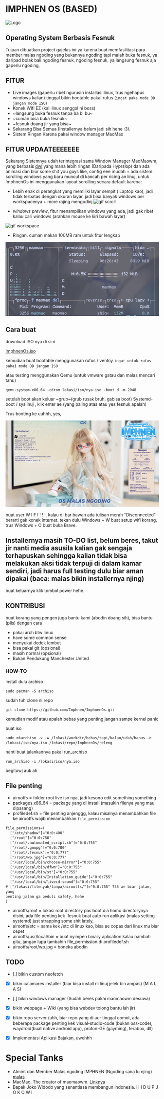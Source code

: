 # IMPHNEN OS (BASED)
![Logo](media/imphnen.png) 
## Operating System Berbasis Fesnuk

Tujuan dibuatkan project gajelas ini ya karena buat memfasilitasi para member malas ngoding yang bukannya ngoding tapi malah buka fesnuk, ya daripad bolak bali ngoding fesnuk, ngoding fesnuk, ya langsung fesnuk aja gaperlu ngoding, 

## FITUR
- Live images (gaperlu ribet ngurusin installasi linux, trus ngehapus windows kalian) tinggal bikin bootable pakai rufus (``ingat pake mode DD jangan mode ISO``)
- Konek Wifi EZ (kali linux senggol ni boss)
- ~langsung buka fesnuk tanpa ba bi bu~
- ~cuman bisa buka fesnuk~
- ~fesnuk doang jir yang bisa~
- Sekarang Bisa Semua (Installernya belum jadi sih hehe :3).
- Sistem Ringan Karena pakai window manager MaoMao




## FITUR UPDAATEEEEEEE
Sekarang Sistemnya udah terintegrasi sama Window Manager MaoMaowm, yang berbasis [dwl](https://codeberg.org/dwl/dwl) yang mana lebih ringan (Daripada Hyprslop) dan ada animasi dan blur some shit you guys like, config eee mudah + ada sistem scrolling windows yang baru muncul di kancah per ricing an linuj, untuk ImphnenOs ini menggunakan layout scrolling secara default karena: 

- Lebih enak di perangkat yang memiliki layar sempit ( Laptop kao), jadi tidak terbatas dengan ukuran layar, jadi bisa banyak windows per workspacenya + more rajing mengodinj
![gif scroll](media/doto.gif)

- *windows preview*, fitur menampilkan windows yang ada, jadi gak ribet kalau cari windows (arahkan mouse ke kiri bawah layar)

![gif workspace](media/preview.gif)

- Ringan. cuman makan 100MB ram untuk fitur lengkap

![maomao maomao](media/maomao.png)


## Cara buat
download ISO nya di sini

[ImphnenOs.iso](https://github.com/IMPHNEN/ImphnenOs/releases/download/Beta/ImphnenOs-2025.03.11-x86_64.iso) 

kemudian buat bootable menggunakan rufus / ventoy
``ingat untuk rufus pakai mode DD jangan ISO``
 
atau testing menggunakan Qemu (untuk vmware gatau dan malas mencari tahu)

```
qemu-system-x86_64 -cdrom lokasi/iso/nya.iso -boot d -m 2048
```


setelah boot akan keluar ~grub~(grub rusak bruh, gabisa boot) Systemd-boot / syslinuj , klik enter ae (yang paling atas atau yes fesnuk apalah)


Trus booting ke uuhhh, yes, 

![wollpeper](media/wallpaper_imphnenos.png)


buat user W I F I ! ! !. kalau di bar bawah ada tulisan merah "Disconnected" berarti gak konek internet. tekan dulu Windows + W buat setup wifi korang, trus Windows + O buat buka Brave.


## Installernya masih TO-DO list, belum beres, takut jir nanti media asusila kalian gak sengaja terhapuskan sehingga kalian tidak bisa melakukan aksi tidak terpuji di dalam kamar sendiri, jadi harus full testing dulu biar aman dipakai (baca: malas bikin installernya njing)

buat keluarnya klik tombol power hehe.

## KONTRIBUSI
buat korang yang pengen juga bantu kami (abodin doang sih), bisa bantu (plis)
dengan cara
- pakai arch btw linux 
- have some common sense
- menyukai dedek lembut
- bisa pakai git (opsional)
- masih normal (opsional)
- Bukan Pendukung Manchester United

### HOW-TO

install dulu archiso
```
sudo pacman -S archiso
```
sudah tuh clone ni repo
```
git clone https://github.com/Imphnen/ImphnenOs.git
```
kemudian modif atau apalah bebas yang penting jangan sampe kernel panic

buat iso
```
sudo mkarchiso -v -w /lokasi/workdir/bebas/tapi/kalau/udah/hapus -o
/lokasi/iso/nya.iso /lokasi/repo/ImphnenOs/releng

```
nanti buat jalankannya pakai run_archiso
```
run_archiso -i /lokasi/iso/nya.iso
```

begituwj
auk ah

## File penting
- airootfs = folder root live iso nya, jadi kesono edit something something
- packages.x86_64 = package yang di install (masukin filenya yang mau dipasang)
- profiledef.sh = file penting anjenggg, kalau misalnya menambahkan file ke
  airootfs wajib menambahkan ``file_permission`` 
```
file_permissions=(
  ["/etc/shadow"]="0:0:400"
  ["/root"]="0:0:750"
  ["/root/.automated_script.sh"]="0:0:755"
  ["/root/.gnupg"]="0:0:700"
  ["/root/.fesnuk"]="0:0:777"
  ["/root/wp.jpg"]="0:0:777"
  ["/usr/local/bin/choose-mirror"]="0:0:755"
  ["/usr/local/bin/dfwm"]="0:0:755"
  ["/usr/local/bin/st"]="0:0:755"
  ["/usr/local/bin/Installation_guide"]="0:0:755"
  ["/usr/local/bin/livecd-sound"]="0:0:755"
# ["/lokasi/filenyah/tanpa/airootfs/"]="0:0:755" 755 ae biar jalan, yang
penting jalan ga peduli safety, hehe
)
```
- airootfs/root = lokasi root directory pas boot dia homo directorynya disini,
  ada file penting kek .fesnuk buat auto run aplikasi (malas setting systemd)
just strapping some shit lately,
- airootfs/etc = sama kek /etc di linux kao, bisa ae copas dari linux mu biar
  cepet
- airootfs/usr/local/bin = buat nyimpen binary aplication kalau nambah gitu,
  jangan lupa tambahin file_permission di profiledef.sh
- airootfs/root/wp.jpg = boneka abodin

## TODO

- [.] bikin custom neofetch
- [x] bikin calamares installer (biar bisa install ni linuj jelek bin ampas) (M A L A S)
- [.] bikin windows manager (Sudah beres pakai maomaowm desuwa)
- [x] bikin webpage + Wiki (yang bisa webdev tolong bantu lah jir)
- [x] bikin repo server (uhh, biar repo yang di aur tinggal comot, ada beberapa package penting kek visual-studio-code (bukan oss-code), waydroid(buat native android app), proton-GE (gayming), terabox, dll)
- [x] Implementasi Aplikasi Bajakan, uwehhh



# Special Tanks
- Atmint dan Member Malas ngoding IMPHNEN (Ngoding sana lu njing) [malas](https://niyaniya.moe)
- MaoMao, The creator of maomaowm. [Linknya](https://github.com/DreamMaoMao/maomaowm)
- Bapak Joko Widodo yang senantiasa membangun indonesia. H I D U P  J O K O W I

